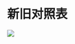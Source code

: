 # 新旧对照表

![](https://www.nta.go.jp/tmp/3725fdad-e8d0-45cf-8fe8-54fb85c0219e/images/990942ed614f2a7099b8a7a607d6f759bd0f954367d2ed717dd91a9f5babf4dc.jpg)